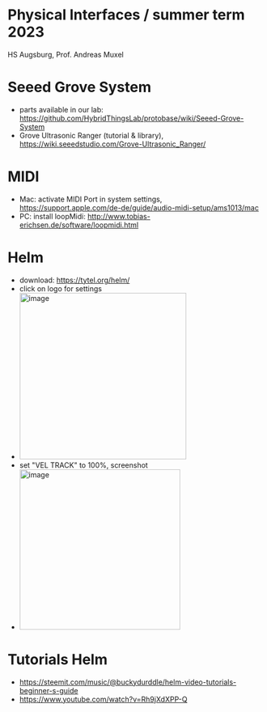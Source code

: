 # Physical Interfaces / summer term 2023
HS Augsburg, Prof. Andreas Muxel 

# Seeed Grove System
* parts available in our lab: https://github.com/HybridThingsLab/protobase/wiki/Seeed-Grove-System 
* Grove Ultrasonic Ranger (tutorial & library), https://wiki.seeedstudio.com/Grove-Ultrasonic_Ranger/ 

# MIDI
* Mac: activate MIDI Port in system settings, https://support.apple.com/de-de/guide/audio-midi-setup/ams1013/mac 
* PC: install loopMidi: http://www.tobias-erichsen.de/software/loopmidi.html 

# Helm
* download: https://tytel.org/helm/
* click on logo for settings
* <img width="329" alt="image" src="https://user-images.githubusercontent.com/36045885/233443943-9adf69aa-22de-45bf-a8b2-3b7f00bbc60e.png">
* set "VEL TRACK" to 100%, screenshot
* <img width="317" alt="image" src="https://user-images.githubusercontent.com/36045885/233444014-e31a2e09-8edb-4c3d-8833-3b683cb04cf4.png">

# Tutorials Helm
* https://steemit.com/music/@buckydurddle/helm-video-tutorials-beginner-s-guide
* https://www.youtube.com/watch?v=Rh9jXdXPP-Q
